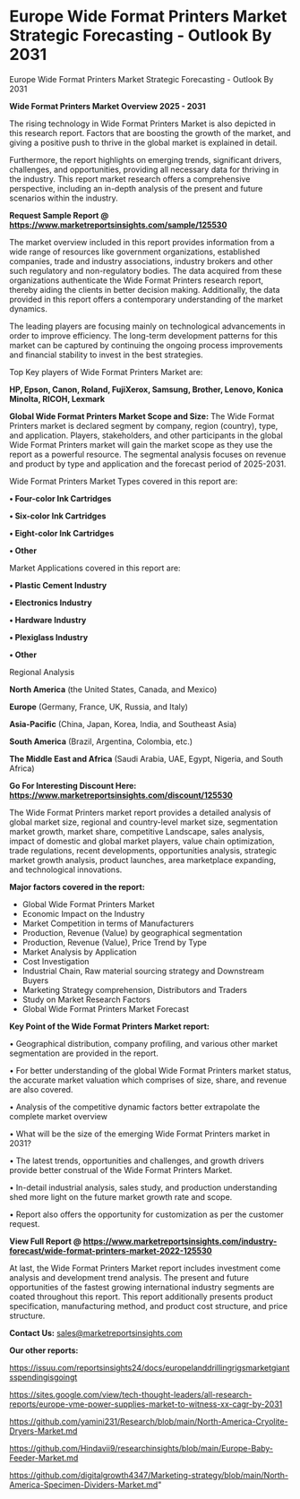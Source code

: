 # Europe Wide Format Printers Market Strategic Forecasting - Outlook By 2031
Europe Wide Format Printers Market Strategic Forecasting - Outlook By 2031

<Strong> Wide Format Printers Market Overview 2025 - 2031</strong>

The rising technology in Wide Format Printers Market is also depicted in this research report. Factors that are boosting the growth of the market, and giving a positive push to thrive in the global market is explained in detail.

Furthermore, the report highlights on emerging trends, significant drivers, challenges, and opportunities, providing all necessary data for thriving in the industry. This report market research offers a comprehensive perspective, including an in-depth analysis of the present and future scenarios within the industry.

<strong>Request Sample Report @ <a href=https://www.marketreportsinsights.com/sample/125530>https://www.marketreportsinsights.com/sample/125530</a></strong>

The market overview included in this report provides information from a wide range of resources like government organizations, established companies, trade and industry associations, industry brokers and other such regulatory and non-regulatory bodies. The data acquired from these organizations authenticate the Wide Format Printers research report, thereby aiding the clients in better decision making. Additionally, the data provided in this report offers a contemporary understanding of the market dynamics.

The leading players are focusing mainly on technological advancements in order to improve efficiency. The long-term development patterns for this market can be captured by continuing the ongoing process improvements and financial stability to invest in the best strategies.

Top Key players of Wide Format Printers Market are:

<strong>HP, Epson, Canon, Roland, FujiXerox, Samsung, Brother, Lenovo, Konica Minolta, RICOH, Lexmark</strong>

<strong><b>Global Wide Format Printers Market Scope and Size:</b></strong>
The Wide Format Printers market is declared segment by company, region (country), type, and application. Players, stakeholders, and other participants in the global Wide Format Printers market will gain the market scope as they use the report as a powerful resource. The segmental analysis focuses on revenue and product by type and application and the forecast period of 2025-2031.

Wide Format Printers Market Types covered in this report are:

<strong>• Four-color Ink Cartridges

• Six-color Ink Cartridges

• Eight-color Ink Cartridges

• Other</strong>

Market Applications covered in this report are:

<strong>• Plastic Cement Industry

• Electronics Industry

• Hardware Industry

• Plexiglass Industry

• Other</strong> 

Regional Analysis

<strong>North America</strong> (the United States, Canada, and Mexico)

<strong>Europe</strong> (Germany, France, UK, Russia, and Italy)

<strong>Asia-Pacific</strong> (China, Japan, Korea, India, and Southeast Asia)

<strong>South America</strong> (Brazil, Argentina, Colombia, etc.)

<strong>The Middle East and Africa</strong> (Saudi Arabia, UAE, Egypt, Nigeria, and South Africa)

<strong>Go For Interesting Discount Here: <a href=https://www.marketreportsinsights.com/discount/125530>https://www.marketreportsinsights.com/discount/125530</a></strong>

The Wide Format Printers market report provides a detailed analysis of global market size, regional and country-level market size, segmentation market growth, market share, competitive Landscape, sales analysis, impact of domestic and global market players, value chain optimization, trade regulations, recent developments, opportunities analysis, strategic market growth analysis, product launches, area marketplace expanding, and technological innovations.

<strong><b>Major factors covered in the report:</b></strong>
<ul>
  <li>Global Wide Format Printers Market </li>
  <li>Economic Impact on the Industry</li>
  <li>Market Competition in terms of Manufacturers</li>
  <li>Production, Revenue (Value) by geographical segmentation</li>
  <li>Production, Revenue (Value), Price Trend by Type</li>
  <li>Market Analysis by Application</li>
  <li>Cost Investigation</li>
  <li>Industrial Chain, Raw material sourcing strategy and Downstream Buyers</li>
  <li>Marketing Strategy comprehension, Distributors and Traders</li>
  <li>Study on Market Research Factors</li>
  <li>Global Wide Format Printers Market Forecast</li>
</ul>

<strong><b>Key Point of the Wide Format Printers Market report:</b></strong>

• Geographical distribution, company profiling, and various other market segmentation are provided in the report.

• For better understanding of the global Wide Format Printers market status, the accurate market valuation which comprises of size, share, and revenue are also covered.

• Analysis of the competitive dynamic factors better extrapolate the complete market overview

• What will be the size of the emerging Wide Format Printers market in 2031?

• The latest trends, opportunities and challenges, and growth drivers provide better construal of the Wide Format Printers Market.

• In-detail industrial analysis, sales study, and production understanding shed more light on the future market growth rate and scope.

• Report also offers the opportunity for customization as per the customer request.

<strong><b>View Full Report @ <a href=https://www.marketreportsinsights.com/industry-forecast/wide-format-printers-market-2022-125530>https://www.marketreportsinsights.com/industry-forecast/wide-format-printers-market-2022-125530</a></b></strong>


At last, the Wide Format Printers Market report includes investment come analysis and development trend analysis. The present and future opportunities of the fastest growing international industry segments are coated throughout this report. This report additionally presents product specification, manufacturing method, and product cost structure, and price structure.

<strong>Contact Us:</strong>
sales@marketreportsinsights.com

<strong>Our other reports:</strong>

<a href=https://issuu.com/reportsinsights24/docs/europelanddrillingrigsmarketgiantsspendingisgoingt>https://issuu.com/reportsinsights24/docs/europelanddrillingrigsmarketgiantsspendingisgoingt</a>

<a href=https://sites.google.com/view/tech-thought-leaders/all-research-reports/europe-vme-power-supplies-market-to-witness-xx-cagr-by-2031>https://sites.google.com/view/tech-thought-leaders/all-research-reports/europe-vme-power-supplies-market-to-witness-xx-cagr-by-2031</a>

<a href=https://github.com/yamini231/Research/blob/main/North-America-Cryolite-Dryers-Market.md>https://github.com/yamini231/Research/blob/main/North-America-Cryolite-Dryers-Market.md</a>

<a href=https://github.com/Hindavii9/researchinsights/blob/main/Europe-Baby-Feeder-Market.md>https://github.com/Hindavii9/researchinsights/blob/main/Europe-Baby-Feeder-Market.md</a>

<a href=https://github.com/digitalgrowth4347/Marketing-strategy/blob/main/North-America-Specimen-Dividers-Market.md>https://github.com/digitalgrowth4347/Marketing-strategy/blob/main/North-America-Specimen-Dividers-Market.md</a>"
